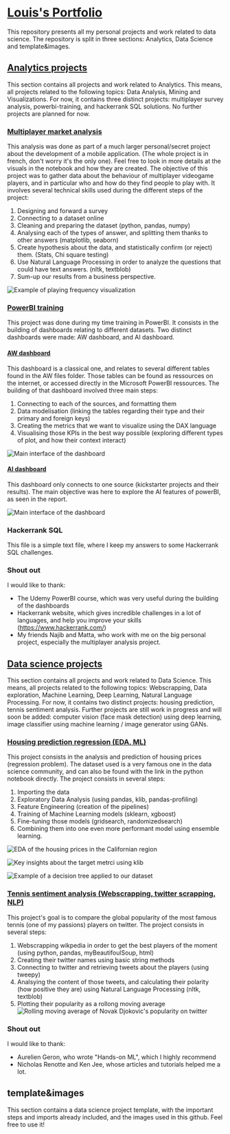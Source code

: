 # [Louis's Portfolio](https://github.com/grillon6u/Louis_Portfolio)

This repository presents all my personal projects and work related to data science. The repository is split in three sections: Analytics, Data Science and template&images.

## [Analytics projects](https://github.com/grillon6u/Louis_Portfolio/tree/main/Analytics-projects)

This section contains all projects and work related to Analytics. This means, all projects related to the following topics: Data Analysis, Mining and Visualizations. 
For now, it contains three distinct projects: multiplayer survey analysis, powerbi-training, and hackerrank SQL solutions. No further projects are planned for now.

### [Multiplayer market analysis](https://github.com/grillon6u/Louis_Portfolio/tree/main/Analytics-projects/market_analysis_multiplayer_survey)

This analysis was done as part of a much larger personal/secret project about the development of a mobile application. (The whole project is in french, don't worry it's the only one). Feel free to look in more details at the visuals in the notebook and how they are created.
The objective of this project was to gather data about the behaviour of multiplayer videogame players, and in particular who and how do they find people to play with. It involves several technical skills used during the different steps of the project:

1. Designing and forward a survey
2. Connecting to a dataset online
3. Cleaning and preparing the dataset (python, pandas, numpy)
4. Analysing each of the types of answer, and splitting them thanks to other answers (matplotlib, seaborn)
5. Create hypothesis about the data, and statistically confirm (or reject) them. (Stats, Chi square testing)
6. Use Natural Language Processing in order to analyze the questions that could have text answers. (nltk, textblob)
6. Sum-up our results from a business perspective.


![Example of playing frequency visualization](/template%26images/images/marketAnalysis.PNG)

### [PowerBI training](https://github.com/grillon6u/Louis_Portfolio/tree/main/Analytics-projects/PowerBI-training)

This project was done during my time training in PowerBI. It consists in the building of dashboards relating to different datasets. Two distinct dashboards were made: AW dashboard, and AI dashboard.

#### [AW dashboard](https://github.com/grillon6u/Louis_Portfolio/tree/main/Analytics-projects/PowerBI-training/AdventureWorks_Report)

This dashboard is a classical one, and relates to several different tables found in the AW files folder. Those tables can be found as ressources on the internet, or accessed directly in the Microsoft PowerBI ressources.
The building of that dashboard involved three main steps:

1. Connecting to each of the sources, and formatting them
2. Data modelisation (linking the tables regarding their type and their primary and foreign keys)
3. Creating the metrics that we want to visualize using the DAX language
4. Visualising those KPIs in the best way possible (exploring different types of plot, and how their context interact)

![Main interface of the dashboard](/template%26images/images/pBI_AW.PNG)
#### [AI dashboard](https://github.com/grillon6u/Louis_Portfolio/tree/main/Analytics-projects/PowerBI-training/Power_BI_AI_Visuals)

This dashboard only connects to one source (kickstarter projects and their results). The main objective was here to explore the AI features of powerBI, as seen in the report.

![Main interface of the dashboard](/template%26images/images/pBI_AI.PNG)

### Hackerrank SQL

This file is a simple text file, where I keep my answers to some Hackerrank SQL challenges.

### Shout out

I would like to thank:
- The Udemy PowerBI course, which was very useful during the building of the dashboards
- Hackerrank website, which gives incredible challenges in a lot of languages, and help you improve your skills (https://www.hackerrank.com/)
- My friends Najib and Matta, who work with me on the big personal project, especially the multiplayer analysis project.

## [Data science projects](https://github.com/grillon6u/Louis_Portfolio/tree/main/Data-science-projects)

This section contains all projects and work related to Data Science. This means, all projects related to the following topics: Webscrapping, Data exploration, Machine Learning, Deep Learning, Natural Language Processing.
For now, it contains two distinct projects: housing prediction, tennis sentiment analysis.
Further projects are still work in progress and will soon be added: computer vision (face mask detection) using deep learning, image classifier using machine learning / image generator using GANs.

### [Housing prediction regression (EDA, ML)](https://github.com/grillon6u/Louis_Portfolio/tree/main/Data-science-projects/housing_prediction_regresssion)

This project consists in the analysis and prediction of housing prices (regression problem). The dataset used is a very famous one in the data science community, and can also be found with the link in the python notebook directly.
The project consists in several steps:

1. Importing the data
2. Exploratory Data Analysis (using pandas, klib, pandas-profiling)
3. Feature Engineering (creation of the pipelines)
4. Training of Machine Learning models (sklearn, xgboost)
5. Fine-tuning those models (gridsearch, randomizedsearch)
6. Combining them into one even more performant model using ensemble learning.

![EDA of the housing prices in the Californian region](/template%26images/images/screenHouse.PNG)

![Key insights about the target metrci using klib](/template%26images/images/housingEDA.PNG)

![Example of a decision tree applied to our dataset](/template%26images/images/DecisionTree.PNG)

### [Tennis sentiment analysis (Webscrapping, twitter scrapping, NLP)](https://github.com/grillon6u/Louis_Portfolio/tree/main/Data-science-projects/tennis_sentiment_analysis_using_NLP_and_webscrapping)

This project's goal is to compare the global popularity of the most famous tennis (one of my passions) players on twitter. The project consists in several steps:
1. Webscrapping wikpedia in order to get the best players of the moment (using python, pandas, myBeautifoulSoup, html)
2. Creating their twitter names using basic string methods
3. Connecting to twitter and retrieving tweets about the players (using tweepy)
4. Analsying the content of those tweets, and calculating their polarity (how positive they are) using Natural Language Processing (nltk, textblob)
5. Plotting their popularity as a rollong moving average
![Rolling moving average of Novak Djokovic's popularity on twitter](/template%26images/images/Djokovic.PNG)

### Shout out
I would like to thank:
- Aurelien Geron, who wrote "Hands-on ML", which I highly recommend
- Nicholas Renotte and Ken Jee, whose articles and tutorials helped me a lot.

## template&images

This section contains a data science project template, with the important steps and imports already included, and the images used in this github. Feel free to use it!
